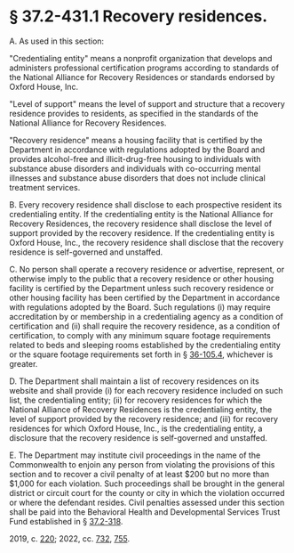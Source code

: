 # § 37.2-431.1 Recovery residences.

<p>A. As used in this section:</p><p>"Credentialing entity" means a nonprofit organization that develops and administers professional certification programs according to standards of the National Alliance for Recovery Residences or standards endorsed by Oxford House, Inc.</p><p>"Level of support" means the level of support and structure that a recovery residence provides to residents, as specified in the standards of the National Alliance for Recovery Residences.</p><p>"Recovery residence" means a housing facility that is certified by the Department in accordance with regulations adopted by the Board and provides alcohol-free and illicit-drug-free housing to individuals with substance abuse disorders and individuals with co-occurring mental illnesses and substance abuse disorders that does not include clinical treatment services.</p><p>B.  Every recovery residence shall disclose to each prospective resident its credentialing entity. If the credentialing entity is the National Alliance for Recovery Residences, the recovery residence shall disclose the level of support provided by the recovery residence. If the credentialing entity is Oxford House, Inc., the recovery residence shall disclose that the recovery residence is self-governed and unstaffed.</p><p>C. No person shall operate a recovery residence or advertise, represent, or otherwise imply to the public that a recovery residence or other housing facility is certified by the Department unless such recovery residence or other housing facility has been certified by the Department in accordance with regulations adopted by the Board. Such regulations (i) may require accreditation by or membership in a credentialing agency as a condition of certification and (ii) shall require the recovery residence, as a condition of certification, to comply with any minimum square footage requirements related to beds and sleeping rooms established by the credentialing entity or the square footage requirements set forth in § <a href='/vacode/36-105.4/'>36-105.4</a>, whichever is greater.</p><p>D. The Department shall maintain a list of recovery residences on its website and shall provide (i) for each recovery residence included on such list, the credentialing entity; (ii) for recovery residences for which the National Alliance of Recovery Residences is the credentialing entity, the level of support provided by the recovery residence; and (iii) for recovery residences for which Oxford House, Inc., is the credentialing entity, a disclosure that the recovery residence is self-governed and unstaffed.</p><p>E. The Department may institute civil proceedings in the name of the Commonwealth to enjoin any person from violating the provisions of this section and to recover a civil penalty of at least $200 but no more than $1,000 for each violation. Such proceedings shall be brought in the general district or circuit court for the county or city in which the violation occurred or where the defendant resides. Civil penalties assessed under this section shall be paid into the Behavioral Health and Developmental Services Trust Fund established in § <a href='/vacode/37.2-318/'>37.2-318</a>.</p><p>2019, c. <a href='http://lis.virginia.gov/cgi-bin/legp604.exe?191+ful+CHAP0220'>220</a>; 2022, cc. <a href='http://lis.virginia.gov/cgi-bin/legp604.exe?221+ful+CHAP0732'>732</a>, <a href='http://lis.virginia.gov/cgi-bin/legp604.exe?221+ful+CHAP0755'>755</a>.</p>